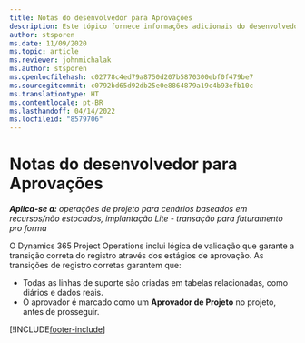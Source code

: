 ```yaml
---
title: Notas do desenvolvedor para Aprovações
description: Este tópico fornece informações adicionais do desenvolvedor sobre como trabalhar com aprovações.
author: stsporen
ms.date: 11/09/2020
ms.topic: article
ms.reviewer: johnmichalak
ms.author: stsporen
ms.openlocfilehash: c02778c4ed79a8750d207b5870300ebf0f479be7
ms.sourcegitcommit: c0792bd65d92db25e0e8864879a19c4b93efb10c
ms.translationtype: HT
ms.contentlocale: pt-BR
ms.lasthandoff: 04/14/2022
ms.locfileid: "8579706"
---
```

# <a name="developer-notes-for-approvals"></a>Notas do desenvolvedor para Aprovações

_**Aplica-se a:** operações de projeto para cenários baseados em recursos/não estocados, implantação Lite - transação para faturamento pro forma_

O Dynamics 365 Project Operations inclui lógica de validação que garante a transição correta do registro através dos estágios de aprovação. As transições de registro corretas garantem que: 

  - Todas as linhas de suporte são criadas em tabelas relacionadas, como diários e dados reais.
  - O aprovador é marcado como um **Aprovador de Projeto** no projeto, antes de prosseguir.


[!INCLUDE[footer-include](../includes/footer-banner.md)]